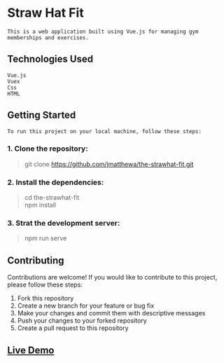 # Straw Hat Fit
```
This is a web application built using Vue.js for managing gym memberships and exercises.
```

## Technologies Used
```
Vue.js
Vuex
Css
HTML
```
## Getting Started
```
To run this project on your local machine, follow these steps:

```
### 1. Clone the repository:

>git clone https://github.com/jmatthewa/the-strawhat-fit.git

### 2. Install the dependencies: 

>cd the-strawhat-fit  
>npm install

### 3. Strat the development server:

>npm run serve

## Contributing
Contributions are welcome! If you would like to contribute to this project, please follow these steps:

1. Fork this repository  
2. Create a new branch for your feature or bug fix  
3. Make your changes and commit them with descriptive messages  
4. Push your changes to your forked repository  
5. Create a pull request to this repository




## [Live Demo](https://strawhatfit.pages.dev/)
